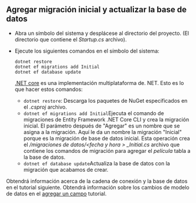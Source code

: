 ## <a name="add-initial-migration-and-update-the-database"></a>Agregar migración inicial y actualizar la base de datos

* Abra un símbolo del sistema y desplácese al directorio del proyecto. (El directorio que contiene el *Startup.cs* archivo).

* Ejecute los siguientes comandos en el símbolo del sistema:

  ```console
  dotnet restore
  dotnet ef migrations add Initial
  dotnet ef database update
  ```
  
  [.NET core](https://docs.microsoft.com/dotnet/core/tools/index) es una implementación multiplataforma de. NET. Esto es lo que hacer estos comandos:

  * `dotnet restore`: Descarga los paquetes de NuGet especificados en el *.csproj* archivo.
  * `dotnet ef migrations add Initial`Ejecuta el comando de migraciones de Entity Framework .NET Core CLI y crea la migración inicial. El parámetro después de "Agregar" es un nombre que se asigna a la migración. Aquí le da un nombre la migración "Inicial" porque es la migración de base de datos inicial. Esta operación crea el */migraciones de datos/\<fecha y hora > _Initial.cs* archivo que contiene los comandos de migración para agregar el *película* tabla a la base de datos.
  * `dotnet ef database update`Actualiza la base de datos con la migración que acabamos de crear.

Obtendrá información acerca de la cadena de conexión y la base de datos en el tutorial siguiente. Obtendrá información sobre los cambios de modelo de datos en el [agregar un campo](xref:tutorials/first-mvc-app/new-field) tutorial.
